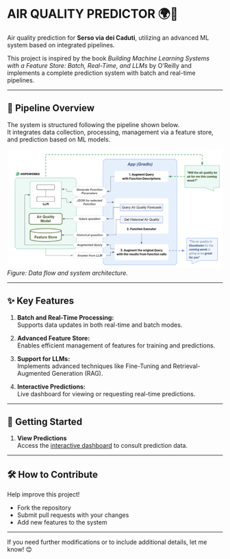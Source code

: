 # AIR QUALITY PREDICTOR 🌍💨  
Air quality prediction for **Serso via dei Caduti**, utilizing an advanced ML system based on integrated pipelines.

This project is inspired by the book *Building Machine Learning Systems with a Feature Store: Batch, Real-Time, and LLMs* by O'Reilly and implements a complete prediction system with batch and real-time pipelines.

---

## 📌 Pipeline Overview  

The system is structured following the pipeline shown below.  
It integrates data collection, processing, management via a feature store, and prediction based on ML models.  

![Pipeline Diagram](images/pipeline.png)  
*Figure: Data flow and system architecture.*

---

## ✨ Key Features  

1. **Batch and Real-Time Processing:**  
   Supports data updates in both real-time and batch modes.  
   
2. **Advanced Feature Store:**  
   Enables efficient management of features for training and predictions.  
   
3. **Support for LLMs:**  
   Implements advanced techniques like Fine-Tuning and Retrieval-Augmented Generation (RAG).  
   
4. **Interactive Predictions:**  
   Live dashboard for viewing or requesting real-time predictions.  
---

## 🚀 Getting Started  

1. **View Predictions**  
   Access the [interactive dashboard](https://grandediw.github.io/Air-Quality-Prediction/air-quality/) to consult prediction data.  
 
---

## 🛠️ How to Contribute  

Help improve this project!  
- Fork the repository  
- Submit pull requests with your changes  
- Add new features to the system  

---

If you need further modifications or to include additional details, let me know! 😊
